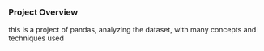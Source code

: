 ### Project Overview

 this is a project of pandas, analyzing the dataset, with many concepts and techniques used


